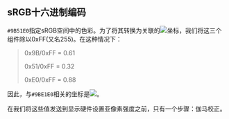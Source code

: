 ## sRGB十六进制编码

`#9B51E0`指定sRGB空间中的色彩。为了将其转换为关联的![](../svg/27.svg)坐标，我们将这三个组件除以0xFF(又名255)。在这种情况下：

> 0x9B/0xFF = 0.61
>
> 0x51/0xFF = 0.32
>
> 0xE0/0xFF = 0.88
>

因此，与`#9BE1E0`相关的坐标是![](../svg/20.svg)。

在我们将这些值发送到显示硬件设置亚像素强度之前，只有一个步骤：伽马校正。

